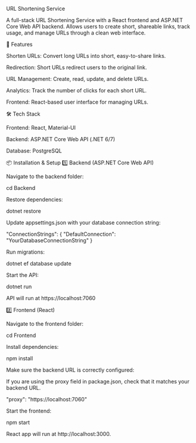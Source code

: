 URL Shortening Service

A full-stack URL Shortening Service with a React frontend and ASP.NET Core Web API backend. Allows users to create short, shareable links, track usage, and manage URLs through a clean web interface.

🚀 Features

Shorten URLs: Convert long URLs into short, easy-to-share links.

Redirection: Short URLs redirect users to the original link.

URL Management: Create, read, update, and delete URLs.

Analytics: Track the number of clicks for each short URL.

Frontend: React-based user interface for managing URLs.

🛠️ Tech Stack

Frontend: React, Material-UI 

Backend: ASP.NET Core Web API (.NET 6/7)

Database: PostgreSQL 

📦 Installation & Setup
1️⃣ Backend (ASP.NET Core Web API)

Navigate to the backend folder:

cd Backend


Restore dependencies:

dotnet restore


Update appsettings.json with your database connection string:

"ConnectionStrings": {
  "DefaultConnection": "YourDatabaseConnectionString"
}


Run migrations:

dotnet ef database update


Start the API:

dotnet run


API will run at https://localhost:7060 

2️⃣ Frontend (React)

Navigate to the frontend folder:

cd Frontend


Install dependencies:

npm install


Make sure the backend URL is correctly configured:

If you are using the proxy field in package.json, check that it matches your backend URL.

  "proxy": "https://localhost:7060"


Start the frontend:

npm start


React app will run at http://localhost:3000.

